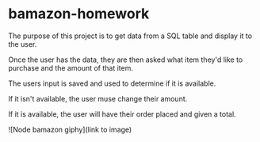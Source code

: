 # bamazon-homework

The purpose of this project is to get data from a SQL table and display it to the user.

Once the user has the data, they are then asked what item they'd like to purchase and the amount of that item.

The users input is saved and used to determine if it is available.

If it isn't available, the user muse change their amount.

If it is available, the user will have their order placed and given a total.

![Node bamazon giphy](link to image)
